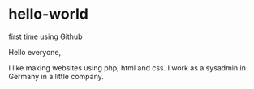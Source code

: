 # hello-world
first time using Github

Hello everyone,

I like making websites using php, html and css.
I work as a sysadmin in Germany in a little company.
